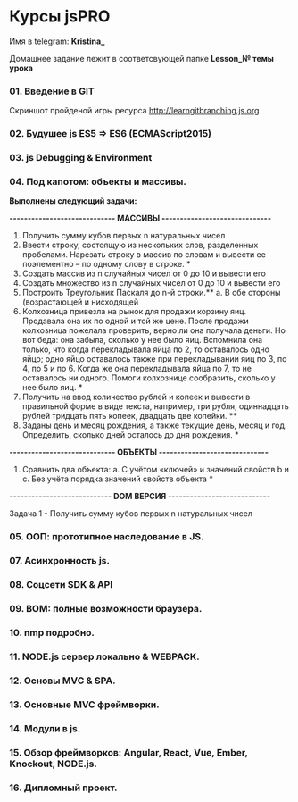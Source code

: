 # Курсы jsPRO
Имя в telegram: **Kristina_**

Домашнее задание лежит в соответсвующей папке **Lesson_№ темы урока**

### 01. Введение в GIT
Скриншот пройденой игры ресурса http://learngitbranching.js.org

### 02. Будушее js ES5 => ES6 (ECMAScript2015)
### 03. js Debugging & Environment
### 04. Под капотом: объекты и массивы.

**Выполнены следующий задачи:**

**----------------------------- МАССИВЫ ------------------------------**
1. Получить сумму кубов первых n натуральных чисел
2. Ввести строку, состоящую из нескольких слов, разделенных пробелами.
Нарезать строку в массив по словам и вывести ее поэлементно – по
одному слову в строке. *
3. Создать массив из n случайных чисел от 0 до 10 и вывести его
4. Создать множество из n случайных чисел от 0 до 10 и вывести его
5. Построить Треугольник Паскаля до n-й строки.**
 a. В обе стороны (возрастающей и нисходящей
6. Колхозница привезла на рынок для продажи корзину яиц. Продавала
она их по одной и той же цене. После продажи колхозница пожелала
проверить, верно ли она получала деньги. Но вот беда: она забыла,
сколько у нее было яиц. Вспомнила она только, что когда
перекладывала яйца по 2, то оставалось одно яйцо; одно яйцо
оставалось также при перекладывании яиц по 3, по 4, по 5 и по 6. Когда
же она перекладывала яйца по 7, то не оставалось ни одного.
Помоги колхознице сообразить, сколько у нее было яиц. *
7. Получить на ввод количество рублей и копеек и вывести в правильной
форме в виде текста, например, три рубля, одиннадцать рублей
тридцать пять копеек, двадцать две копейки. **
8. Заданы день и месяц рождения, а также текущие день, месяц и год.
Определить, сколько дней осталось до дня рождения. *

**----------------------------- ОБЪЕКТЫ ------------------------------**

1. Сравнить два объекта:
 a. С учётом «ключей» и значений свойств
 b и с. Без учёта порядка значений свойств объекта *

**---------------------------- DOM ВЕРСИЯ ----------------------------**

Задача 1 -  Получить сумму кубов первых n натуральных чисел


### 05. ООП: прототипное наследование в JS.
### 07. Асинхронность js.
### 08. Соцсети SDK & API
### 09. BOM: полные возможности браузера.
### 10. nmp подробно.
### 11. NODE.js сервер локально & WEBPACK.
### 12. Основы MVC & SPA.
### 13. Основные MVC фреймворки.
### 14. Модули в js.
### 15. Обзор фреймворков: Angular, React, Vue, Ember, Knockout, NODE.js.
### 16. Дипломный проект.

